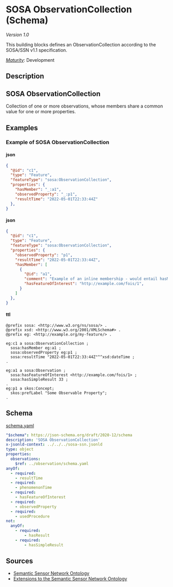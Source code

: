 # SOSA ObservationCollection (Schema)

*Version 1.0*

This building blocks defines an ObservationCollection according to the SOSA/SSN v1.1 specification.

[*Maturity*](https://github.com/cportele/ogcapi-building-blocks#building-block-maturity): Development

## Description

## SOSA ObservationCollection

Collection of one or more observations, whose members share a common value for one or more properties.
## Examples

### Example of SOSA ObservationCollection
#### json
```json
{ 
  "@id": "c1",
  "type": "Feature",
  "featureType": "sosa:ObservationCollection",
  "properties": {
    "hasMember": "_:a1",
    "observedProperty": "_:p1",
    "resultTime": "2022-05-01T22:33:44Z"
  },
}
```

#### json
```json
{ 
  "@id": "c1",
  "type": "Feature",
  "featureType": "sosa:ObservationCollection",
  "properties": {
    "observedProperty": "p1",
    "resultTime": "2022-05-01T22:33:44Z",
    "hasMember": [
      { 
        "@id": "a1",
        "comment": "Example of an inline membership - would entail hasMember relations",
        "hasFeatureOfInterest": "http://example.com/fois/1",
      }
    ]
  },
}
```

#### ttl
```ttl
@prefix sosa: <http://www.w3.org/ns/sosa/> .
@prefix xsd: <http://www.w3.org/2001/XMLSchema#> .
@prefix eg: <http://example.org/my-feature/> .

eg:c1 a sosa:ObservationCollection ;
  sosa:hasMember eg:a1 ;
  sosa:observedProperty eg:p1 ;
  sosa:resultTime "2022-05-01T22:33:44Z"^^xsd:dateTime ;
.

eg:a1 a sosa:Observation ;
  sosa:hasFeatureOfInterest <http://example.com/fois/1> ;
  sosa:hasSimpleResult 33 ;
.
eg:p1 a skos:Concept;
  skos:prefLabel "Some Observable Property";
.
```

## Schema

[schema.yaml](https://raw.githubusercontent.com/opengeospatial/ogcapi-sosa/master/_sources/properties/observationCollection/schema.yaml)

```yaml
"$schema": https://json-schema.org/draft/2020-12/schema
description: 'SOSA ObservationCollection'
x-jsonld-context: ../../../sosa-ssn.jsonld
type: object
properties:
  observations:
    $ref: ../observation/schema.yaml
anyOf:
  - required:
    - resultTime
  - required:
    - phenomenonTime
  - required:
    - hasFeatureOfInterest
  - required:
    - observedProperty
  - required:
    - usedProcedure
not:
  anyOf:
    - required:
        - hasResult
    - required:
        - hasSimpleResult

```
## Sources

* [Semantic Sensor Network Ontology](https://www.w3.org/TR/vocab-ssn/)
* [Extensions to the Semantic Sensor Network Ontology](https://www.w3.org/TR/vocab-ssn-ext/)

